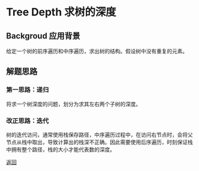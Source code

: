 # Tree Depth  求树的深度

## Backgroud 应用背景
给定一个树的前序遍历和中序遍历，求出树的结构。假设树中没有重复的元素。

## 解题思路
### 第一思路：递归
将求一个树深度的问题，划分为求其左右两个子树的深度。

### 改正思路：迭代
树的迭代访问，通常使用栈保存路径，中序遍历过程中，在访问右节点时，会将父节点从栈中取出，导致计算出的栈深不正确。因此需要使用后序遍历，时刻保证栈中拥有整个路径，栈的大小才能代表数的深度。

[返回](./)